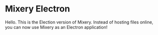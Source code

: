 # Mixery Electron
Hello. This is the Election version of Mixery. Instead of hosting files online, you can now use Mixery as an Electron application!
